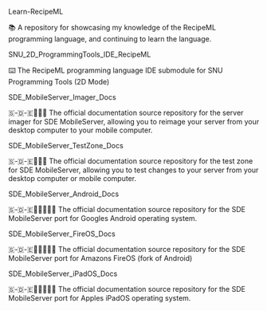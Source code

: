 
Learn-RecipeML

📚️ A repository for showcasing my knowledge of the RecipeML programming language, and continuing to learn the language. 

SNU_2D_ProgrammingTools_IDE_RecipeML

⌨️ The RecipeML programming language IDE submodule for SNU Programming Tools (2D Mode)

SDE_MobileServer_Imager_Docs

🇸-🇩-🇪📱️🌐️📖️ The official documentation source repository for the server imager for SDE MobileServer, allowing you to reimage your server from your desktop computer to your mobile computer. 

SDE_MobileServer_TestZone_Docs

🇸-🇩-🇪📱️🌐️📖️ The official documentation source repository for the test zone for SDE MobileServer, allowing you to test changes to your server from your desktop computer or mobile computer. 

SDE_MobileServer_Android_Docs

🇸-🇩-🇪📱️🌐️💾️🤖️📖️ The official documentation source repository for the SDE MobileServer port for Googles Android operating system. 

SDE_MobileServer_FireOS_Docs

🇸-🇩-🇪📱️🌐️💾️🔥️📖️ The official documentation source repository for the SDE MobileServer port for Amazons FireOS (fork of Android) 

SDE_MobileServer_iPadOS_Docs

🇸-🇩-🇪📱️🌐️💾️🍎️📖️ The official documentation source repository for the SDE MobileServer port for Apples iPadOS operating system. 

